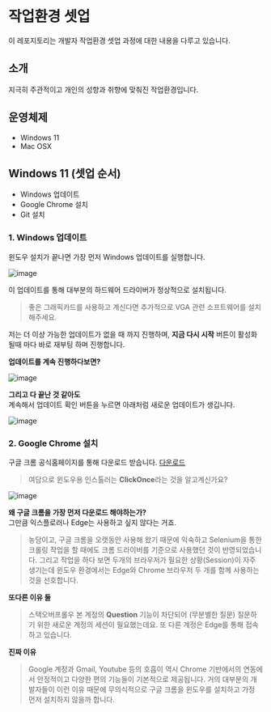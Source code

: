 # 작업환경 셋업
이 레포지토리는 개발자 작업환경 셋업 과정에 대한 내용을 다루고 있습니다.

## 소개

지극히 주관적이고 개인의 성향과 취향에 맞춰진 작업환경입니다.

## 운영체제
- Windows 11
- Mac OSX

## Windows 11 (셋업 순서)
- Windows 업데이트
- Google Chrome 설치
- Git 설치

### 1. Windows 업데이트

윈도우 설치가 끝나면 가장 먼저 Windows 업데이트를 실행합니다.  

![image](https://user-images.githubusercontent.com/52397976/136691738-909d555b-5092-4893-9520-d7c1cb30bac4.png)

이 업데이트를 통해 대부분의 하드웨어 드라이버가 정상적으로 설치됩니다. 
> 좋은 그래픽카드를 사용하고 계신다면 추가적으로 VGA 관련 소프트웨어를 설치해주세요.

저는 더 이상 가능한 업데이트가 없을 때 까지 진행하며, **지금 다시 시작** 버튼이 활성화 될때 마다 바로 재부팅 하며 진행합니다. 

**업데이트를 계속 진행하다보면?**

![image](https://user-images.githubusercontent.com/52397976/136691610-34d3b4fe-b847-45ca-8929-925b9d979cf1.png)

**그리고 다 끝난 것 같아도**  
계속해서 업데이트 확인 버튼을 누르면 아래처럼 새로운 업데이트가 생깁니다.

![image](https://user-images.githubusercontent.com/52397976/136691837-21e1fe35-1134-460e-9266-0e8cbd42e4fb.png)


### 2. Google Chrome 설치
구글 크롬 공식홈페이지를 통해 다운로드 받습니다. [다운로드](https://www.google.com/intl/ko/chrome/)
> 여담으로 윈도우용 인스톨러는 **ClickOnce**라는 것을 알고계신가요?

![image](https://user-images.githubusercontent.com/52397976/136692287-b7902374-333b-4230-9c95-1d9a49e5d5fd.png)

**왜 구글 크롬을 가장 먼저 다운로드 해야하는가?**  
그만큼 익스플로러나 Edge는 사용하고 싶지 않다는 거죠.
> 농담이고, 구글 크롬을 오랫동안 사용해 왔기 때문에 익숙하고 Selenium을 통한 크롤링 작업을 할 때에도 크롬 드라이버를 기준으로 사용했던 것이 반영되었습니다. 그리고 작업을 하다 보면 두개의 브라우저가 필요한 상황(Session)이 자주 생기는데 윈도우 환경에서는 Edge와 Chrome 브라우저 두 개를 함께 사용하는 것을 선호합니다.

**또다른 이유 둘**

> 스택오버프롤우 본 계정의 **Question** 기능이 차단되어 (무분별한 질문) 질문하기 위한 새로운 계정의 세션이 필요했는데요. 또 다른 계정은 Edge를 통해 접속하고 있습니다.

**진짜 이유**
> Google 계정과 Gmail, Youtube 등의 호흡이 역시 Chrome 기반에서의 연동에서 안정적이고 다양한 편의 기능들이 기본적으로 제공됩니다. 거의 대부분의 개발자들이 이런 이유 때문에 무의식적으로 구글 크롬을 윈도우를 설치하고 가정 먼저 설치하지 않을까 합니다.

